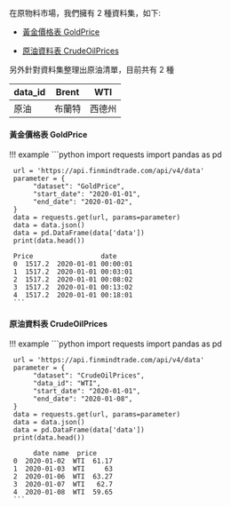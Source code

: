 在原物料市場，我們擁有 2 種資料集，如下:

- [黃金價格表 GoldPrice](https://finmind.github.io/tutor/Materials/#goldprice)

- [原油資料表 CrudeOilPrices](https://finmind.github.io/tutor/Materials/#crudeoilprices)

另外針對資料集整理出原油清單，目前共有 2 種


| data_id 	| Brent  	| WTI    	|
|---------	|--------	|--------	|
| 原油    	| 布蘭特 	| 西德州 	|


#### 黃金價格表 GoldPrice

!!! example
     ```python
     import requests
     import pandas as pd

     url = 'https://api.finmindtrade.com/api/v4/data'
     parameter = {
          "dataset": "GoldPrice",
          "start_date": "2020-01-01",
          "end_date": "2020-01-02",
     }
     data = requests.get(url, params=parameter)
     data = data.json()
     data = pd.DataFrame(data['data'])
     print(data.head())

     Price                 date
     0  1517.2  2020-01-01 00:00:01
     1  1517.2  2020-01-01 00:03:01
     2  1517.2  2020-01-01 00:08:02
     3  1517.2  2020-01-01 00:13:02
     4  1517.2  2020-01-01 00:18:01
     ```

#### 原油資料表 CrudeOilPrices

!!! example
     ```python
     import requests
     import pandas as pd

     url = 'https://api.finmindtrade.com/api/v4/data'
     parameter = {
          "dataset": "CrudeOilPrices",
          "data_id": "WTI",
          "start_date": "2020-01-01",
          "end_date": "2020-01-08",
     }
     data = requests.get(url, params=parameter)
     data = data.json()
     data = pd.DataFrame(data['data'])
     print(data.head())

          date name  price
     0  2020-01-02  WTI  61.17
     1  2020-01-03  WTI     63
     2  2020-01-06  WTI  63.27
     3  2020-01-07  WTI   62.7
     4  2020-01-08  WTI  59.65
     ```

